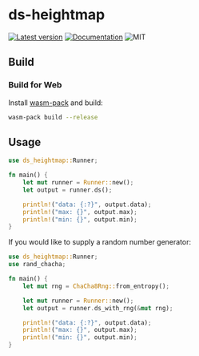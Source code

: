 # ds-heightmap

[![Latest version](https://img.shields.io/crates/v/ds-heightmap.svg)](https://crates.io/crates/ds-heightmap)
[![Documentation](https://docs.rs/ds-heightmap/badge.svg)](https://docs.rs/ds-heightmap)
![MIT](https://img.shields.io/badge/license-MIT-blue.svg)

## Build

### Build for Web

Install [wasm-pack](https://github.com/rustwasm/wasm-pack) and build:

```bash
wasm-pack build --release
```

## Usage

```rust
use ds_heightmap::Runner;

fn main() {
    let mut runner = Runner::new();
    let output = runner.ds();

    println!("data: {:?}", output.data);
    println!("max: {}", output.max);
    println!("min: {}", output.min);
}
```

If you would like to supply a random number generator:

```rust
use ds_heightmap::Runner;
use rand_chacha;

fn main() {
    let mut rng = ChaCha8Rng::from_entropy();

    let mut runner = Runner::new();
    let output = runner.ds_with_rng(&mut rng);

    println!("data: {:?}", output.data);
    println!("max: {}", output.max);
    println!("min: {}", output.min);
}
```
